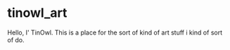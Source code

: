 # tinowl_art

Hello, I' TinOwl. This is a place for the sort of kind of art stuff i kind of sort of do. 
